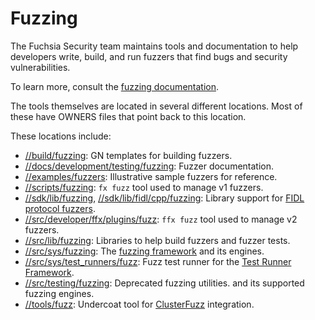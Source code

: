 # Fuzzing

The Fuchsia Security team maintains tools and documentation to help developers write, build, and run
fuzzers that find bugs and security vulnerabilities.

To learn more, consult the [fuzzing documentation](/docs/development/testing/fuzzing/overview.md).

The tools themselves are located in several different locations. Most of these have OWNERS files
that point back to this location.

These locations include:

* [//build/fuzzing](/build/fuzzing): GN templates for building fuzzers.
* [//docs/development/testing/fuzzing](/docs/development/testing/fuzzing): Fuzzer documentation.
* [//examples/fuzzers](/examples/fuzzers): Illustrative sample fuzzers for reference.
* [//scripts/fuzzing](/scripts/fuzzing): `fx fuzz` tool used to manage v1 fuzzers.
* [//sdk/lib/fuzzing](/sdk/lib/fuzzing), [//sdk/lib/fidl/cpp/fuzzing](/sdk/lib/fidl/cpp/fuzzing):
  Library support for [FIDL protocol fuzzers](/docs/development/testing/fuzzing/fidl-fuzzing.md).
* [//src/developer/ffx/plugins/fuzz](/src/developer/ffx/plugins/fuzz): `ffx fuzz` tool used to
  manage v2 fuzzers.
* [//src/lib/fuzzing](/src/lib/fuzzing): Libraries to help build fuzzers and fuzzer tests.
* [//src/sys/fuzzing](/src/sys/fuzzing): The
  [fuzzing framework](/docs/contribute/governance/rfcs/0117_component_fuzzing_framework.md)
  and its engines.
* [//src/sys/test_runners/fuzz](/src/sys/test_runners/fuzz): Fuzz test runner for the
  [Test Runner Framework](/docs/development/testing/components/test_runner_framework.md).
* [//src/testing/fuzzing](/src/testing/fuzzing): Deprecated fuzzing utilities.
  and its supported fuzzing engines.
* [//tools/fuzz](/tools/fuzz): Undercoat tool for [ClusterFuzz][clusterfuzz] integration.

[clusterfuzz]: https://google.github.io/clusterfuzz/
